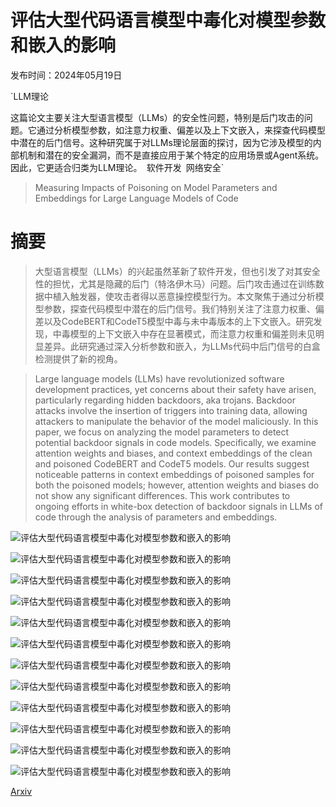 # 评估大型代码语言模型中毒化对模型参数和嵌入的影响

发布时间：2024年05月19日

`LLM理论

这篇论文主要关注大型语言模型（LLMs）的安全性问题，特别是后门攻击的问题。它通过分析模型参数，如注意力权重、偏差以及上下文嵌入，来探查代码模型中潜在的后门信号。这种研究属于对LLMs理论层面的探讨，因为它涉及模型的内部机制和潜在的安全漏洞，而不是直接应用于某个特定的应用场景或Agent系统。因此，它更适合归类为LLM理论。` `软件开发` `网络安全`

> Measuring Impacts of Poisoning on Model Parameters and Embeddings for Large Language Models of Code

# 摘要

> 大型语言模型（LLMs）的兴起虽然革新了软件开发，但也引发了对其安全性的担忧，尤其是隐藏的后门（特洛伊木马）问题。后门攻击通过在训练数据中植入触发器，使攻击者得以恶意操控模型行为。本文聚焦于通过分析模型参数，探查代码模型中潜在的后门信号。我们特别关注了注意力权重、偏差以及CodeBERT和CodeT5模型中毒与未中毒版本的上下文嵌入。研究发现，中毒模型的上下文嵌入中存在显著模式，而注意力权重和偏差则未见明显差异。此研究通过深入分析参数和嵌入，为LLMs代码中后门信号的白盒检测提供了新的视角。

> Large language models (LLMs) have revolutionized software development practices, yet concerns about their safety have arisen, particularly regarding hidden backdoors, aka trojans. Backdoor attacks involve the insertion of triggers into training data, allowing attackers to manipulate the behavior of the model maliciously. In this paper, we focus on analyzing the model parameters to detect potential backdoor signals in code models. Specifically, we examine attention weights and biases, and context embeddings of the clean and poisoned CodeBERT and CodeT5 models. Our results suggest noticeable patterns in context embeddings of poisoned samples for both the poisoned models; however, attention weights and biases do not show any significant differences. This work contributes to ongoing efforts in white-box detection of backdoor signals in LLMs of code through the analysis of parameters and embeddings.

![评估大型代码语言模型中毒化对模型参数和嵌入的影响](../../../paper_images/2405.11466/distribution_codebert-base_encoder_layer_11_bias.png)

![评估大型代码语言模型中毒化对模型参数和嵌入的影响](../../../paper_images/2405.11466/distribution_codebert-base_encoder_layer_11_weight.png)

![评估大型代码语言模型中毒化对模型参数和嵌入的影响](../../../paper_images/2405.11466/distribution_codet5-base_encoder_layer_11_weight.png)

![评估大型代码语言模型中毒化对模型参数和嵌入的影响](../../../paper_images/2405.11466/distribution_codet5-base_decoder_layer_11_weight.png)

![评估大型代码语言模型中毒化对模型参数和嵌入的影响](../../../paper_images/2405.11466/embeddings_codebert-base_clean_model.png)

![评估大型代码语言模型中毒化对模型参数和嵌入的影响](../../../paper_images/2405.11466/embeddings_codebert-base_poisoned_model.png)

![评估大型代码语言模型中毒化对模型参数和嵌入的影响](../../../paper_images/2405.11466/embeddings_codet5-base_clean_model.png)

![评估大型代码语言模型中毒化对模型参数和嵌入的影响](../../../paper_images/2405.11466/embeddings_codet5-base_poisoned_model.png)

![评估大型代码语言模型中毒化对模型参数和嵌入的影响](../../../paper_images/2405.11466/ftvspt_codebert-base_encoder_layer_11_density_weight.png)

![评估大型代码语言模型中毒化对模型参数和嵌入的影响](../../../paper_images/2405.11466/ftvspt_codet5-base_encoder_layer_11_density_weight.png)

![评估大型代码语言模型中毒化对模型参数和嵌入的影响](../../../paper_images/2405.11466/ftvspt_codet5-base_decoder_layer_11_density_weight.png)

![评估大型代码语言模型中毒化对模型参数和嵌入的影响](../../../paper_images/2405.11466/ftvspt_codebert-base_encoder_layer_11_scatter_bias.png)

[Arxiv](https://arxiv.org/abs/2405.11466)